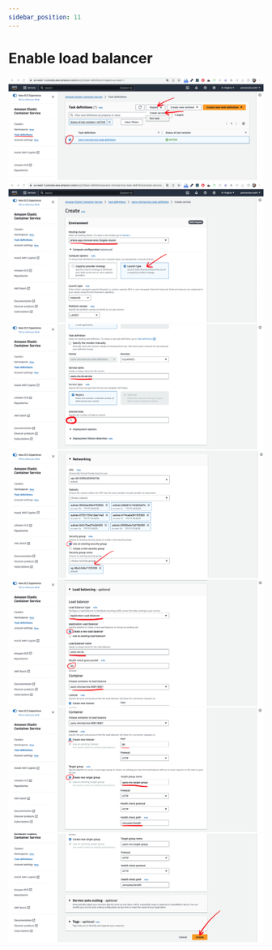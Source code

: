 ```yaml
---
sidebar_position: 11
---
```


# Enable load balancer
![](./img/enable-load-balancer/1.png)
![](./img/enable-load-balancer/2.png)
![](./img/enable-load-balancer/3.png)
![](./img/enable-load-balancer/4.png)
![](./img/enable-load-balancer/5.png)
![](./img/enable-load-balancer/6.png)
![](./img/enable-load-balancer/7.png)